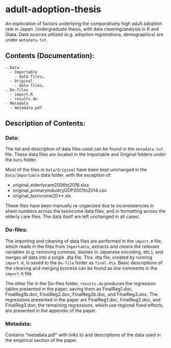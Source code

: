 adult-adoption-thesis
==========

An exploration of factors underlying the comparatively high adult adoption rate in Japan.
Undergraduate thesis, with data cleaning/analysis in R and Stata.
Data sources utilized (e.g. adoption registrations, demographics) are under `metadata.txt`.

Contents (Documentation):
----
```
- Data
  - Importable
    - data files…
  - Original
    - data files…
- Do-files
  - import.R
  - results.do
- Metadata
  - metadata.pdf
```

Description of Contents:
----
### Data:
The list and description of data files used can be found in the `metadata.txt` file. These data files are located in the Importable and Original folders under the `Data` folder.

Most of the files in `Data/Original` have been kept unchanged in the `Data/Importable` data folder, with the exception of:
- original_elderlycare2006to2016.xlsx
- original_primaryindustryGDP2001to2014.csv
- original_taxincome20**.xls

These files have been manually re-organized due to inconsistencies in sheet numbers across the taxincome data files, and in formatting across the elderly care files. The data itself are left unchanged in all cases.

### Do-files:
The importing and cleaning of data files are performed in the `import.R` file, which reads in the files from `Importable`, extracts and cleans the relevant variables (e.g. removing commas, dashes in Japanese encoding, etc.),  and merges all data into a single .dta file.
This .dta file, created by running `import.R`, is saved to the `Do-file` folder as `final.dta`.
Basic descriptions of the cleaning and merging process can be found as line comments in the `import.R` file.

The other file in the Do-files folder, `results.do` produces the regression tables presented in the paper, saving them as FinalReg1.doc, FinalReg1b.doc, FinalReg2.doc, FinalReg2b.doc, and FinalReg3.doc.
The regressions presented in the paper are FinalReg1.doc, FinalReg2.doc, and FinalReg3.doc; the remaining regressions, which use regional fixed effects, are presented in the appendix of the paper.

### Metadata:
Contains “metadata.pdf” with links to and descriptions of the data used in the empirical section of the paper.
